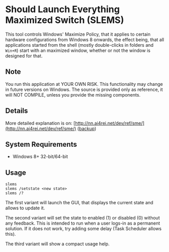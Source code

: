 # Should Launch Everything Maximized Switch (SLEMS)
This tool controls Windows' Maximize Policy, that it applies to certain hardware configurations from Windows 8 onwards, the effect being, that all applications started from the shell (mostly double-clicks in folders and `Win+R`) start with an maximized window, whether or not the window is designed for that.

## Note
You run this application at YOUR OWN RISK. This functionality may change in future versions on Windows. The source is provided only as reference, it will NOT COMPILE, unless you provide the missing components.

## Details
More detailed explanation is on: [http://nn.ai4rei.net/dev/ref/sme/](http://nn.ai4rei.net/dev/ref/sme/)
([backup](https://mk-pmb.github.io/win8-disable-launch-everything-maximized/dev-notes-backup/dev-ref-sme.html))

## System Requirements
* Windows 8+ 32-bit/64-bit

## Usage
```
slems
slems /setstate <new state>
slems /?
```

The first variant will launch the GUI, that displays the current state and allows to update it.

The second variant will set the state to enabled (1) or disabled (0) without any feedback. This is intended to run when a user logs-in as a permanent solution. If it does not work, try adding some delay (Task Scheduler allows this).

The third variant will show a compact usage help.
